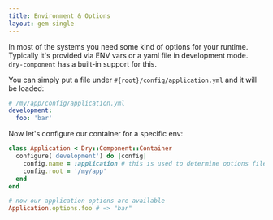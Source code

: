 ```yaml
---
title: Environment & Options
layout: gem-single
---
```


In most of the systems you need some kind of options for your runtime. Typically it's provided via ENV vars or a yaml file in development mode. `dry-component` has a built-in support for this.

You can simply put a file under `#{root}/config/application.yml` and it will be loaded:

``` yaml
# /my/app/config/application.yml
development:
  foo: 'bar'
```

Now let's configure our container for a specific env:

``` ruby
class Application < Dry::Component::Container
  configure('development') do |config|
    config.name = :application # this is used to determine options file name
    config.root = '/my/app'
  end
end

# now our application options are available
Application.options.foo # => "bar"
```
